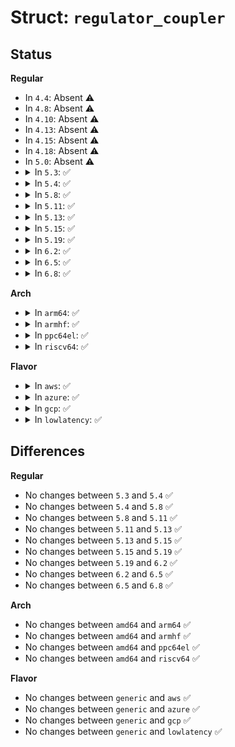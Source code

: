 # Struct: <code>regulator_coupler</code>

## Status
<b>Regular</b>
<ul>
<li>
In <code>4.4</code>: Absent ⚠️
</li>
<li>
In <code>4.8</code>: Absent ⚠️
</li>
<li>
In <code>4.10</code>: Absent ⚠️
</li>
<li>
In <code>4.13</code>: Absent ⚠️
</li>
<li>
In <code>4.15</code>: Absent ⚠️
</li>
<li>
In <code>4.18</code>: Absent ⚠️
</li>
<li>
In <code>5.0</code>: Absent ⚠️
</li>
<li>
<details>
<summary>In <code>5.3</code>: ✅</summary>

```c
struct regulator_coupler {
    struct list_head list;
    int (*attach_regulator)(struct regulator_coupler *, struct regulator_dev *);
    int (*detach_regulator)(struct regulator_coupler *, struct regulator_dev *);
    int (*balance_voltage)(struct regulator_coupler *, struct regulator_dev *, suspend_state_t);
};
```
</details>
</li>
<li>
<details>
<summary>In <code>5.4</code>: ✅</summary>

```c
struct regulator_coupler {
    struct list_head list;
    int (*attach_regulator)(struct regulator_coupler *, struct regulator_dev *);
    int (*detach_regulator)(struct regulator_coupler *, struct regulator_dev *);
    int (*balance_voltage)(struct regulator_coupler *, struct regulator_dev *, suspend_state_t);
};
```
</details>
</li>
<li>
<details>
<summary>In <code>5.8</code>: ✅</summary>

```c
struct regulator_coupler {
    struct list_head list;
    int (*attach_regulator)(struct regulator_coupler *, struct regulator_dev *);
    int (*detach_regulator)(struct regulator_coupler *, struct regulator_dev *);
    int (*balance_voltage)(struct regulator_coupler *, struct regulator_dev *, suspend_state_t);
};
```
</details>
</li>
<li>
<details>
<summary>In <code>5.11</code>: ✅</summary>

```c
struct regulator_coupler {
    struct list_head list;
    int (*attach_regulator)(struct regulator_coupler *, struct regulator_dev *);
    int (*detach_regulator)(struct regulator_coupler *, struct regulator_dev *);
    int (*balance_voltage)(struct regulator_coupler *, struct regulator_dev *, suspend_state_t);
};
```
</details>
</li>
<li>
<details>
<summary>In <code>5.13</code>: ✅</summary>

```c
struct regulator_coupler {
    struct list_head list;
    int (*attach_regulator)(struct regulator_coupler *, struct regulator_dev *);
    int (*detach_regulator)(struct regulator_coupler *, struct regulator_dev *);
    int (*balance_voltage)(struct regulator_coupler *, struct regulator_dev *, suspend_state_t);
};
```
</details>
</li>
<li>
<details>
<summary>In <code>5.15</code>: ✅</summary>

```c
struct regulator_coupler {
    struct list_head list;
    int (*attach_regulator)(struct regulator_coupler *, struct regulator_dev *);
    int (*detach_regulator)(struct regulator_coupler *, struct regulator_dev *);
    int (*balance_voltage)(struct regulator_coupler *, struct regulator_dev *, suspend_state_t);
};
```
</details>
</li>
<li>
<details>
<summary>In <code>5.19</code>: ✅</summary>

```c
struct regulator_coupler {
    struct list_head list;
    int (*attach_regulator)(struct regulator_coupler *, struct regulator_dev *);
    int (*detach_regulator)(struct regulator_coupler *, struct regulator_dev *);
    int (*balance_voltage)(struct regulator_coupler *, struct regulator_dev *, suspend_state_t);
};
```
</details>
</li>
<li>
<details>
<summary>In <code>6.2</code>: ✅</summary>

```c
struct regulator_coupler {
    struct list_head list;
    int (*attach_regulator)(struct regulator_coupler *, struct regulator_dev *);
    int (*detach_regulator)(struct regulator_coupler *, struct regulator_dev *);
    int (*balance_voltage)(struct regulator_coupler *, struct regulator_dev *, suspend_state_t);
};
```
</details>
</li>
<li>
<details>
<summary>In <code>6.5</code>: ✅</summary>

```c
struct regulator_coupler {
    struct list_head list;
    int (*attach_regulator)(struct regulator_coupler *, struct regulator_dev *);
    int (*detach_regulator)(struct regulator_coupler *, struct regulator_dev *);
    int (*balance_voltage)(struct regulator_coupler *, struct regulator_dev *, suspend_state_t);
};
```
</details>
</li>
<li>
<details>
<summary>In <code>6.8</code>: ✅</summary>

```c
struct regulator_coupler {
    struct list_head list;
    int (*attach_regulator)(struct regulator_coupler *, struct regulator_dev *);
    int (*detach_regulator)(struct regulator_coupler *, struct regulator_dev *);
    int (*balance_voltage)(struct regulator_coupler *, struct regulator_dev *, suspend_state_t);
};
```
</details>
</li>
</ul>
<b>Arch</b>
<ul>
<li>
<details>
<summary>In <code>arm64</code>: ✅</summary>

```c
struct regulator_coupler {
    struct list_head list;
    int (*attach_regulator)(struct regulator_coupler *, struct regulator_dev *);
    int (*detach_regulator)(struct regulator_coupler *, struct regulator_dev *);
    int (*balance_voltage)(struct regulator_coupler *, struct regulator_dev *, suspend_state_t);
};
```
</details>
</li>
<li>
<details>
<summary>In <code>armhf</code>: ✅</summary>

```c
struct regulator_coupler {
    struct list_head list;
    int (*attach_regulator)(struct regulator_coupler *, struct regulator_dev *);
    int (*detach_regulator)(struct regulator_coupler *, struct regulator_dev *);
    int (*balance_voltage)(struct regulator_coupler *, struct regulator_dev *, suspend_state_t);
};
```
</details>
</li>
<li>
<details>
<summary>In <code>ppc64el</code>: ✅</summary>

```c
struct regulator_coupler {
    struct list_head list;
    int (*attach_regulator)(struct regulator_coupler *, struct regulator_dev *);
    int (*detach_regulator)(struct regulator_coupler *, struct regulator_dev *);
    int (*balance_voltage)(struct regulator_coupler *, struct regulator_dev *, suspend_state_t);
};
```
</details>
</li>
<li>
<details>
<summary>In <code>riscv64</code>: ✅</summary>

```c
struct regulator_coupler {
    struct list_head list;
    int (*attach_regulator)(struct regulator_coupler *, struct regulator_dev *);
    int (*detach_regulator)(struct regulator_coupler *, struct regulator_dev *);
    int (*balance_voltage)(struct regulator_coupler *, struct regulator_dev *, suspend_state_t);
};
```
</details>
</li>
</ul>
<b>Flavor</b>
<ul>
<li>
<details>
<summary>In <code>aws</code>: ✅</summary>

```c
struct regulator_coupler {
    struct list_head list;
    int (*attach_regulator)(struct regulator_coupler *, struct regulator_dev *);
    int (*detach_regulator)(struct regulator_coupler *, struct regulator_dev *);
    int (*balance_voltage)(struct regulator_coupler *, struct regulator_dev *, suspend_state_t);
};
```
</details>
</li>
<li>
<details>
<summary>In <code>azure</code>: ✅</summary>

```c
struct regulator_coupler {
    struct list_head list;
    int (*attach_regulator)(struct regulator_coupler *, struct regulator_dev *);
    int (*detach_regulator)(struct regulator_coupler *, struct regulator_dev *);
    int (*balance_voltage)(struct regulator_coupler *, struct regulator_dev *, suspend_state_t);
};
```
</details>
</li>
<li>
<details>
<summary>In <code>gcp</code>: ✅</summary>

```c
struct regulator_coupler {
    struct list_head list;
    int (*attach_regulator)(struct regulator_coupler *, struct regulator_dev *);
    int (*detach_regulator)(struct regulator_coupler *, struct regulator_dev *);
    int (*balance_voltage)(struct regulator_coupler *, struct regulator_dev *, suspend_state_t);
};
```
</details>
</li>
<li>
<details>
<summary>In <code>lowlatency</code>: ✅</summary>

```c
struct regulator_coupler {
    struct list_head list;
    int (*attach_regulator)(struct regulator_coupler *, struct regulator_dev *);
    int (*detach_regulator)(struct regulator_coupler *, struct regulator_dev *);
    int (*balance_voltage)(struct regulator_coupler *, struct regulator_dev *, suspend_state_t);
};
```
</details>
</li>
</ul>

## Differences
<b>Regular</b>
<ul>
<li>
No changes between <code>5.3</code> and <code>5.4</code> ✅
</li>
<li>
No changes between <code>5.4</code> and <code>5.8</code> ✅
</li>
<li>
No changes between <code>5.8</code> and <code>5.11</code> ✅
</li>
<li>
No changes between <code>5.11</code> and <code>5.13</code> ✅
</li>
<li>
No changes between <code>5.13</code> and <code>5.15</code> ✅
</li>
<li>
No changes between <code>5.15</code> and <code>5.19</code> ✅
</li>
<li>
No changes between <code>5.19</code> and <code>6.2</code> ✅
</li>
<li>
No changes between <code>6.2</code> and <code>6.5</code> ✅
</li>
<li>
No changes between <code>6.5</code> and <code>6.8</code> ✅
</li>
</ul>
<b>Arch</b>
<ul>
<li>
No changes between <code>amd64</code> and <code>arm64</code> ✅
</li>
<li>
No changes between <code>amd64</code> and <code>armhf</code> ✅
</li>
<li>
No changes between <code>amd64</code> and <code>ppc64el</code> ✅
</li>
<li>
No changes between <code>amd64</code> and <code>riscv64</code> ✅
</li>
</ul>
<b>Flavor</b>
<ul>
<li>
No changes between <code>generic</code> and <code>aws</code> ✅
</li>
<li>
No changes between <code>generic</code> and <code>azure</code> ✅
</li>
<li>
No changes between <code>generic</code> and <code>gcp</code> ✅
</li>
<li>
No changes between <code>generic</code> and <code>lowlatency</code> ✅
</li>
</ul>
